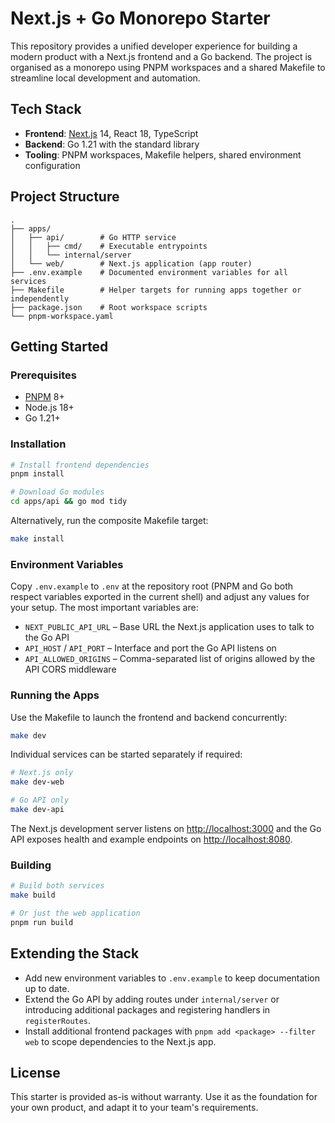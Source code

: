 # Next.js + Go Monorepo Starter

This repository provides a unified developer experience for building a modern product with a
Next.js frontend and a Go backend. The project is organised as a monorepo using PNPM workspaces
and a shared Makefile to streamline local development and automation.

## Tech Stack

- **Frontend**: [Next.js](https://nextjs.org/) 14, React 18, TypeScript
- **Backend**: Go 1.21 with the standard library
- **Tooling**: PNPM workspaces, Makefile helpers, shared environment configuration

## Project Structure

```
.
├── apps/
│   ├── api/        # Go HTTP service
│   │   ├── cmd/    # Executable entrypoints
│   │   └── internal/server
│   └── web/        # Next.js application (app router)
├── .env.example    # Documented environment variables for all services
├── Makefile        # Helper targets for running apps together or independently
├── package.json    # Root workspace scripts
└── pnpm-workspace.yaml
```

## Getting Started

### Prerequisites

- [PNPM](https://pnpm.io/) 8+
- Node.js 18+
- Go 1.21+

### Installation

```bash
# Install frontend dependencies
pnpm install

# Download Go modules
cd apps/api && go mod tidy
```

Alternatively, run the composite Makefile target:

```bash
make install
```

### Environment Variables

Copy `.env.example` to `.env` at the repository root (PNPM and Go both respect
variables exported in the current shell) and adjust any values for your setup.
The most important variables are:

- `NEXT_PUBLIC_API_URL` – Base URL the Next.js application uses to talk to the Go API
- `API_HOST` / `API_PORT` – Interface and port the Go API listens on
- `API_ALLOWED_ORIGINS` – Comma-separated list of origins allowed by the API CORS middleware

### Running the Apps

Use the Makefile to launch the frontend and backend concurrently:

```bash
make dev
```

Individual services can be started separately if required:

```bash
# Next.js only
make dev-web

# Go API only
make dev-api
```

The Next.js development server listens on [http://localhost:3000](http://localhost:3000) and the Go API
exposes health and example endpoints on [http://localhost:8080](http://localhost:8080).

### Building

```bash
# Build both services
make build

# Or just the web application
pnpm run build
```

## Extending the Stack

- Add new environment variables to `.env.example` to keep documentation up to date.
- Extend the Go API by adding routes under `internal/server` or introducing additional
  packages and registering handlers in `registerRoutes`.
- Install additional frontend packages with `pnpm add <package> --filter web` to scope
dependencies to the Next.js app.

## License

This starter is provided as-is without warranty. Use it as the foundation for your own product,
and adapt it to your team's requirements.
